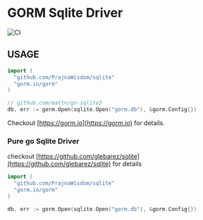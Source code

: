 # GORM Sqlite Driver

![CI](https://github.com/go-gorm/sqlite/workflows/CI/badge.svg)

## USAGE

```go
import (
  "github.com/PrajnaWisdom/sqlite"
  "gorm.io/gorm"
)

// github.com/mattn/go-sqlite3
db, err := gorm.Open(sqlite.Open("gorm.db"), &gorm.Config{})
```

Checkout [https://gorm.io](https://gorm.io) for details.

### Pure go Sqlite Driver

checkout [https://github.com/glebarez/sqlite](https://github.com/glebarez/sqlite) for details

```go
import (
  "github.com/PrajnaWisdom/sqlite"
  "gorm.io/gorm"
)

db, err := gorm.Open(sqlite.Open("gorm.db"), &gorm.Config{})
```
